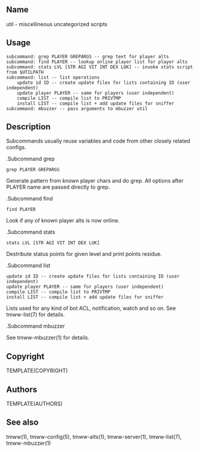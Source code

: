 Name
----
util - miscellineous uncategorized scripts

Usage
-----

    subcommand: grep PLAYER GREPARGS -- grep text for player alts
    subcommand: find PLAYER -- lookup online player list for player alts
    subcommand: stats LVL [STR AGI VIT INT DEX LUK] -- invoke stats script from $UTILPATH
    subcommand: list -- list operations
        update id ID -- create update files for lists containing ID (user independent)
        update player PLAYER -- same for players (user independent)
        compile LIST -- compile list to PRIVTMP
        install LIST -- compile list + add update files for sniffer
    subcommand: mbuzzer -- pass arguments to mbuzzer util

Description
-----------

Subcommands usually reuse variables and code from other closely related
configs.

.Subcommand grep

    grep PLAYER GREPARGS

Generate pattern from known player chars and do grep. All options after PLAYER
name are passed directly to grep.

.Subcommand find

    find PLAYER

Look if any of known player alts is now online.

.Subcommand stats

    stats LVL [STR AGI VIT INT DEX LUK]

Destribute status points for given level and print points residue.

.Subcommand list

    update id ID -- create update files for lists containing ID (user independent)
    update player PLAYER -- same for players (user independent)
    compile LIST -- compile list to PRIVTMP
    install LIST -- compile list + add update files for sniffer

Lists used for any kind of bot ACL, notification, watch and so on. See
tmww-list(7) for details.

.Subcommand mbuzzer

See tmww-mbuzzer(1) for details.

Copyright
---------
TEMPLATE(COPYRIGHT)

Authors
-------
TEMPLATE(AUTHORS)

See also
--------
tmww(1), tmww-config(5), tmww-alts(1), tmww-server(1), tmww-list(7),
tmww-mbuzzer(1)

